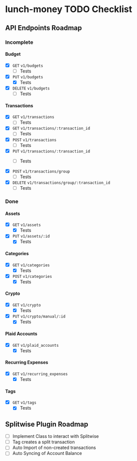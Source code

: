 # lunch-money TODO Checklist

## API Endpoints Roadmap

### Incomplete

#### Budget

- [x] `GET` `v1/budgets`
    - [ ] Tests
- [x] `PUT` `v1/budgets`
    - [x] Tests
- [x] `DELETE` `v1/budgets`
    - [ ] Tests

#### Transactions

- [x] `GET` `v1/transactions`
    - [ ] Tests
- [x] `GET` `v1/transactions/:transaction_id`
    - [ ] Tests
- [x] `POST` `v1/transactions`
    - [ ] Tests
- [x] `PUT` `v1/transactions/:transaction_id`
    - [ ] Tests


- [x] `POST` `v1/transactions/group`
    - [ ] Tests
- [x] `DELETE` `v1/transactions/group/:transaction_id`
    - [ ] Tests

### Done

#### Assets

- [x] `GET` `v1/assets`
    - [x] Tests
- [x] `PUT` `v1/assets/:id`
    - [x] Tests

#### Categories

- [x] `GET` `v1/categories`
    - [x] Tests
- [x] `POST` `v1/categories`
    - [x] Tests

#### Crypto

- [x] `GET` `v1/crypto`
    - [x] Tests
- [x] `PUT` `v1/crypto/manual/:id`
    - [x] Tests

#### Plaid Accounts

- [x] `GET` `v1/plaid_accounts`
    - [x] Tests

#### Recurring Expenses

- [x] `GET` `v1/recurring_expenses`
    - [x] Tests

#### Tags

- [x] `GET` `v1/tags`
    - [x] Tests

## Splitwise Plugin Roadmap

- [ ] Implement Class to interact with Splitwise
- [ ] Tag creates a split transaction
- [ ] Auto Import of non-created transactions
- [ ] Auto Syncing of Account Balance
